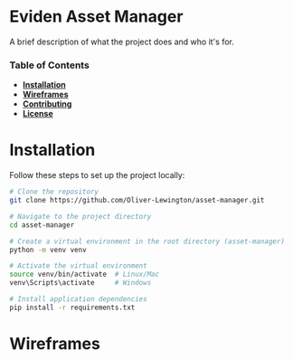 # **Eviden Asset Manager**

A brief description of what the project does and who it's for.

### **Table of Contents**

- [**Installation**](#installation)
- [**Wireframes**](#wireframes)
- [**Contributing**](#contributing)
- [**License**](#license)

# **Installation**

Follow these steps to set up the project locally:

```bash
# Clone the repository
git clone https://github.com/Oliver-Lewington/asset-manager.git

# Navigate to the project directory
cd asset-manager

# Create a virtual environment in the root directory (asset-manager)
python -m venv venv

# Activate the virtual environment
source venv/bin/activate  # Linux/Mac
venv\Scripts\activate     # Windows

# Install application dependencies
pip install -r requirements.txt
```
# Wireframes

